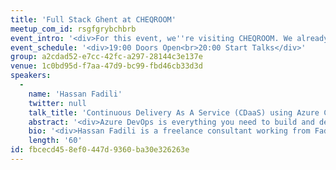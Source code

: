 ```yaml
---
title: 'Full Stack Ghent at CHEQROOM'
meetup_com_id: rsgfgrybchbrb
event_intro: '<div>For this event, we''re visiting CHEQROOM. We already have one speaker lined up for you. Hassan Fadili will be speaking about "Continuous Delivery As A Service".</div>'
event_schedule: '<div>19:00 Doors Open<br>20:00 Start Talks</div>'
group: a2cdad52-e7cc-42fc-a297-28144c3e137e
venue: 1c0bd95d-f7aa-47d9-bc99-fbd46cb33d3d
speakers:
  -
    name: 'Hassan Fadili'
    twitter: null
    talk_title: 'Continuous Delivery As A Service (CDaaS) using Azure Cloud, Azure DevOps'
    abstract: '<div>Azure DevOps is everything you need to build and deploy your software product from beginning to end. Learn how Azure DevOps helps you plan your project with Agile tools, manages your code using Git / GitHub, and deploys your code through the best CI/CD system on the planet. Get full traceability and visibility across all your development activities. In this session I will show you how to get started with Azure DevOps up and running with your project including deployment to your platform of choice on Cloud or On-Prem.</div>'
    bio: '<div>Hassan Fadili is a freelance consultant working from FadiliCT Consultancy as DevOps / CI-CD Expert, MVP Visual Studio &amp; Developer Tools and Technologies, DevOps Ranger at Microsoft, Community Leader (DotNed &amp; Morocco Microsoft Community), Trainer / Speaker.<br><br>Husband, Father, Soccer Referee and Mosque Board Member. Al for the Humanity and a safe world. Sharing the knowledge is one of Hassan ‘s passions all the time ?.</div>'
    length: '60'
id: fbcecd45-8ef0-447d-9360-ba30e326263e
---
```


